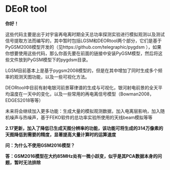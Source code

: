 # DEoR tool
**你好！**

这些代码主要是出于对宇宙再电离时期全天总功率探测实验进行模拟观测以及测试信号提取方法而编写的，其中暂时包括LGSM和DEORtool两个部分，它们是基于PyGSM2008模型开发的（见https://github.com/telegraphic/pygdsm ），如果你想要使用这些代码，那么你首先要在前面的链接中安装PyGSM模型，然后将这些文件放到PyGSM模型下的pygdsm目录。

LGSM目前基本上是基于pygsm2008模型的，但是在其中增加了同时生成多个频率的观测天图功能，以及一些可视化方法。

DEORtool中目前有射电银河前景幂律谱的生成与可视化，银河射电前景的全天平均温度在一天中的变化，以及一些常用的再电离信号模型（Bowman2008，EDGES2018等等）

未来将会继续加入更多功能：生成大量的模拟观测数据，加入电离层影响，加入随机噪声与热噪声，基于FEKO软件的总功率实验所使用的天线beam模拟等等

**2.17更新，加入了降低已生成天图分辨率的功能，该功能可将生成的314万像素的天图降低到需要的精度，显著提高大量计算时的运算速度**

**问：为什么不使用GSM2016模型？**

**答：GSM2016模型在大约85MHz处有一微小跃变，似乎是其PCA数据本身的问题，暂时无法排除**
